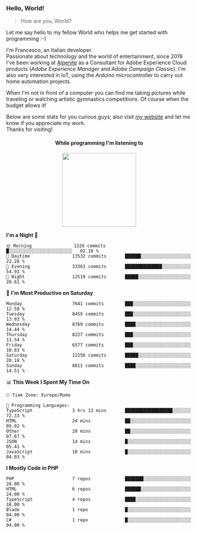### Hello, World!

> How are you, World?

Let me say hello to my fellow World who helps me get started with programming :-)

I'm Francesco, an Italian developer.  
Passionate about technology and the world of entertainment, since 2019 I've been working at [Alpenite](https://www.alpenite.com) as a Consultant for Adobe Experience Cloud products (*Adobe Experience Manager* and *Adobe Campaign Classic*). I'm also very interested in IoT, using the *Arduino* microcontroller to carry out home automation projects.

When I'm not in front of a computer you can find me taking pictures while traveling or watching artistic gymnastics competitions. Of course when the budget allows it!

Below are some stats for you curious guys; also visit [my website](https://www.francescorega.eu) and let me know if you appreciate my work.  
Thanks for visiting!

<div align="center">
  <h4>While programming I'm listening to</h4>
  <a href="https://apps.francescorega.eu/now-playing/11147232609" target="_blank"><img src="https://apps.francescorega.eu/now-playing/11147232609" width="200"></a>
</div>

<!--START_SECTION:waka-->
**I'm a Night 🦉** 

```text
🌞 Morning                1326 commits        █░░░░░░░░░░░░░░░░░░░░░░░░   02.18 % 
🌆 Daytime                13532 commits       ██████░░░░░░░░░░░░░░░░░░░   22.28 % 
🌃 Evening                33363 commits       ██████████████░░░░░░░░░░░   54.93 % 
🌙 Night                  12519 commits       █████░░░░░░░░░░░░░░░░░░░░   20.61 % 
```
📅 **I'm Most Productive on Saturday** 

```text
Monday                   7641 commits        ███░░░░░░░░░░░░░░░░░░░░░░   12.58 % 
Tuesday                  8459 commits        ███░░░░░░░░░░░░░░░░░░░░░░   13.93 % 
Wednesday                8769 commits        ████░░░░░░░░░░░░░░░░░░░░░   14.44 % 
Thursday                 8227 commits        ███░░░░░░░░░░░░░░░░░░░░░░   13.54 % 
Friday                   6577 commits        ███░░░░░░░░░░░░░░░░░░░░░░   10.83 % 
Saturday                 12256 commits       █████░░░░░░░░░░░░░░░░░░░░   20.18 % 
Sunday                   8811 commits        ████░░░░░░░░░░░░░░░░░░░░░   14.51 % 
```


📊 **This Week I Spent My Time On** 

```text
🕑︎ Time Zone: Europe/Rome

💬 Programming Languages: 
TypeScript               3 hrs 13 mins       ██████████████████░░░░░░░   72.33 % 
HTML                     24 mins             ██░░░░░░░░░░░░░░░░░░░░░░░   09.02 % 
Other                    20 mins             ██░░░░░░░░░░░░░░░░░░░░░░░   07.67 % 
JSON                     14 mins             █░░░░░░░░░░░░░░░░░░░░░░░░   05.41 % 
JavaScript               10 mins             █░░░░░░░░░░░░░░░░░░░░░░░░   04.03 % 
```

**I Mostly Code in PHP** 

```text
PHP                      7 repos             ███████░░░░░░░░░░░░░░░░░░   28.00 % 
HTML                     6 repos             ██████░░░░░░░░░░░░░░░░░░░   24.00 % 
TypeScript               4 repos             ████░░░░░░░░░░░░░░░░░░░░░   16.00 % 
Blade                    1 repo              █░░░░░░░░░░░░░░░░░░░░░░░░   04.00 % 
C#                       1 repo              █░░░░░░░░░░░░░░░░░░░░░░░░   04.00 % 
```




<!--END_SECTION:waka-->
